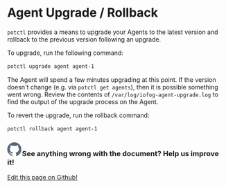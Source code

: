# Agent Upgrade / Rollback

`potctl` provides a means to upgrade your Agents to the latest version and rollback to the previous version following an upgrade.

To upgrade, run the following command:

```bash
potctl upgrade agent agent-1
```

The Agent will spend a few minutes upgrading at this point. If the version doesn't change (e.g. via `potctl get agents`), then it is possible something went wrong. Review the contents of `/var/log/iofog-agent-upgrade.log` to find the output of the upgrade process on the Agent.

To revert the upgrade, run the rollback command:

```bash
potctl rollback agent agent-1
```

<aside class="notifications contribute">
  <h3><img src="/images/icos/ico-github.svg" alt="" />See anything wrong with the document? Help us improve it!</h3>
  <a href="https://github.com/Datasance/docs.datasance.com/edit/main/docs/agent-management/agent-configuration.md"
    target="_blank">
    <p>Edit this page on Github!</p>
  </a>
</aside>
